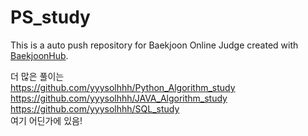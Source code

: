 # PS_study
This is a auto push repository for Baekjoon Online Judge created with [BaekjoonHub](https://github.com/BaekjoonHub/BaekjoonHub).

더 많은 풀이는  
https://github.com/yyysolhhh/Python_Algorithm_study  
https://github.com/yyysolhhh/JAVA_Algorithm_study  
https://github.com/yyysolhhh/SQL_study  
여기 어딘가에 있음!
